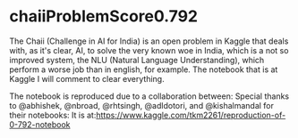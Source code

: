 # chaiiProblemScore0.792

The Chaii (Challenge in AI for India) is an open problem in Kaggle that deals with, as it's clear, AI, to solve the very known woe in India, which is a not so improved system, the NLU (Natural Language Understanding), which perform a worse job than in english, for example. The notebook that is at Kaggle I will comment to clear everything.

The notebook is reproduced due to a collaboration between: Special thanks to @abhishek, @nbroad, @rhtsingh, @adldotori, and @kishalmandal for their notebooks:
It is at:https://www.kaggle.com/tkm2261/reproduction-of-0-792-notebook
